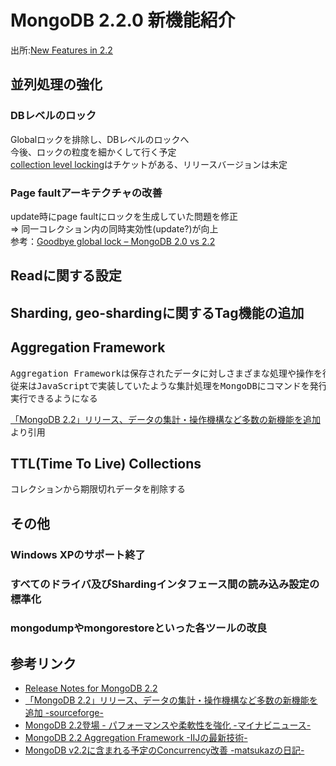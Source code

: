 MongoDB 2.2.0 新機能紹介
=================

出所:[New Features in 2.2](http://kumoya.com/wordpress/wp-content/uploads/2012/09/New-Features-2.2.0.pdf)


## 並列処理の強化

### DBレベルのロック
Globalロックを排除し、DBレベルのロックへ  
今後、ロックの粒度を細かくして行く予定  
[collection level locking](https://jira.mongodb.org/browse/SERVER-1240)はチケットがある、リリースバージョンは未定

### Page faultアーキテクチャの改善
update時にpage faultにロックを生成していた問題を修正  
=> 同一コレクション内の同時実効性(update?)が向上  
参考：[Goodbye global lock – MongoDB 2.0 vs 2.2](http://blog.serverdensity.com/goodbye-global-lock-mongodb-2-0-vs-2-2/)


## Readに関する設定

## Sharding, geo-shardingに関するTag機能の追加

## Aggregation Framework

<pre>
Aggregation Frameworkは保存されたデータに対しさまざまな処理や操作を行うもので、
従来はJavaScriptで実装していたような集計処理をMongoDBにコマンドを発行することで
実行できるようになる
</pre>
 [「MongoDB 2.2」リリース、データの集計・操作機構など多数の新機能を追加](http://sourceforge.jp/magazine/12/08/30/0423241)より引用

## TTL(Time To Live) Collections
コレクションから期限切れデータを削除する

## その他

### Windows XPのサポート終了

### すべてのドライバ及びShardingインタフェース間の読み込み設定の標準化

### mongodumpやmongorestoreといった各ツールの改良

## 参考リンク
- [Release Notes for MongoDB 2.2](http://docs.mongodb.org/manual/release-notes/2.2/)
- [「MongoDB 2.2」リリース、データの集計・操作機構など多数の新機能を追加 -sourceforge- ](http://sourceforge.jp/magazine/12/08/30/0423241)
- [MongoDB 2.2登場 - パフォーマンスや柔軟性を強化 -マイナビニュース- ](http://news.mynavi.jp/news/2012/09/03/010/index.html)
- [MongoDB 2.2 Aggregation Framework -IIJの最新技術- ](http://www.iij.ad.jp/company/development/tech/activities/mongodb/index.html)
- [MongoDB v2.2に含まれる予定のConcurrency改善 -matsukazの日記- ](http://d.hatena.ne.jp/matsukaz/20120528/1338201757)